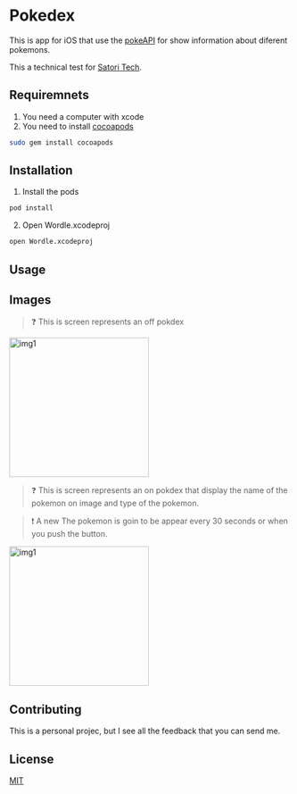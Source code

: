 # Pokedex

This is app for iOS that use the [pokeAPI](pokeapi.co) for show information about diferent pokemons.

This a technical test for [Satori Tech](https://satoritech.com.mx).

## Requiremnets

1. You need a computer with xcode 
2. You need to install [cocoapods](https://cocoapods.org)


```bash
sudo gem install cocoapods
```

## Installation

1. Install the pods

```bash
pod install 
```

2. Open Wordle.xcodeproj

```bash
open Wordle.xcodeproj
```

## Usage 
## Images
> ❓ This is screen represents an off pokdex
<p float="left">
<img src="https://lh3.googleusercontent.com/drive-viewer/AJc5JmRgaExp9g5FO4cEmp3mKdLsGyQ6OXEGmVsYhsanuQld02hvfKqqGIHstDBzA8jvW4bCf1h9ZyM=w2880-h1592" alt="img1" width="250" style =/> 
</p>

> ❓ This is screen represents an on pokdex that display the name of the pokemon on image and type of the pokemon.

> ❗️ A new The pokemon is goin to be appear every 30 seconds or when you push the button.
<p float="left">
<img src="https://lh3.googleusercontent.com/drive-viewer/AJc5JmTt09ziulD43owckrLPIQ4WuBsEqjoOlPjf8JCfncLmecXio2lDeywRfOt4_MdsN9mSxtwAz-o=w2880-h1592" alt="img1" width="250" style =/> 
</p>

## Contributing
This is a personal projec, but I see all the feedback that you can send me.

## License
[MIT](https://choosealicense.com/licenses/mit/)

